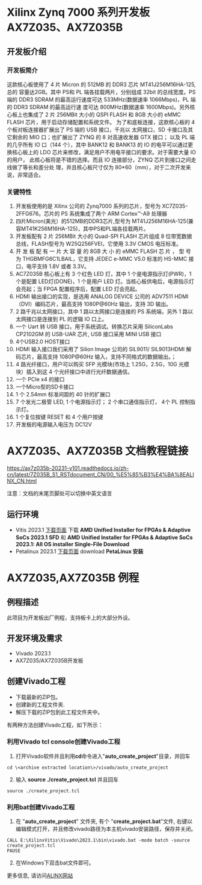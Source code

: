 # Xilinx Zynq 7000 系列开发板AX7Z035、AX7Z035B  
## 开发板介绍
### 开发板简介
这款核心板使用了 4 片 Micron 的 512MB 的 DDR3 芯片 MT41J256M16HA-125,总的
容量达2GB。其中 PS和 PL 端各挂载两片，分别组成 32bit 的总线宽度。PS端的 DDR3 SDRAM
的最高运行速度可达 533MHz(数据速率 1066Mbps)，PL 端的 DDR3 SDRAM 的最高运行速
度可达 800MHz(数据速率 1600Mbps)。另外核心板上也集成了 2 片 256MBit 大小的 QSPI
FLASH 和 8GB 大小的 eMMC FLASH 芯片，用于启动存储配置和系统文件。
为了和底板连接，这款核心板的 4 个板对板连接器扩展出了 PS 端的 USB 接口，千兆以
太网接口，SD 卡接口及其它剩余的 MIO 口；也扩展出了 ZYNQ 的 8 对高速收发器 GTX 接口；
以及 PL 端的几乎所有 IO 口（144 个），其中 BANK12 和 BANK13 的 IO 的电平可以通过更
换核心板上的 LDO 芯片来修改，满足用户不用电平接口的要求。对于需要大量 IO 的用户，
此核心板将是不错的选择。而且 IO 连接部分，ZYNQ 芯片到接口之间走线做了等长和差分处
理，并且核心板尺寸仅为 80*60（mm），对于二次开发来说，非常适合。
### 关键特性
  1. 开发板使用的是 Xilinx 公司的 Zynq7000 系列的芯片，型号为 XC7Z035-2FFG676。芯片的 PS 系统集成了两个 ARM Cortex™-A9 处理器 
  2. 四片Micron(美光）的512MB的DDR3芯片,型号为 MT41J256M16HA-125(兼容MT41K256M16HA-125)，其中PS和PL端各挂载两片。   
  3. 开发板配有 2 片 256MBit 大小的 Quad-SPI FLASH 芯片组成 8 位带宽数据总线，FLASH型号为 W25Q256FVEI，它使用 3.3V CMOS 电压标准。 
  4. 开 发 板 配 有 一 片 大 容 量 的 8GB 大 小 的 eMMC FLASH 芯 片 ， 型 号 为 THGBMFG6C1LBAIL，它支持 JEDEC e-MMC V5.0 标准的 HS-MMC 接口，电平支持 1.8V 或者 3.3V。   
  5. AC7Z035B 核心板上有 3 个红色 LED 灯，其中 1 个是电源指示灯(PWR)，1 个是配置 LED灯(DONE)，1 个是用户 LED 灯。当核心板供电后，电源指示灯会亮起；当 FPGA 配置程序后，配置 LED 灯会亮起。
  6. HDMI 输出接口的实现，是选用 ANALOG DEVICE 公司的 ADV7511 HDMI（DVI）编码芯片，最高支持 1080P@60Hz 输出，支持 3D 输出。 
  7. 2 路千兆以太网接口，其中 1 路以太网接口是连接的 PS 系统端，另外 1 路以太网接口是连接到 PL 的逻辑 IO 口上。  
  8. 一个 Uart 转 USB 接口，用于系统调试。转换芯片采用 SiliconLabs CP2102GM 的 USB-UAR 芯片, USB 接口采用 MINI USB 接口 
  9. 4个USB2.0 HOST接口 
  10. HDMI 输入接口我们采用了 Silion Image 公司的 SIL9011/ SIL9013HDMI 解码芯片，最高支持 1080P@60Hz 输入，支持不同格式的数据输出。； 
  11. 4 路光纤接口，用户可以购买 SFP 光模块(市场上 1.25G，2.5G，10G 光模块）插入到这 4 个光纤接口中进行光纤数据通信。
  12. 一个 PCIe x4 的接口
  13. 一个Micro型的SD卡接口 
  14.  1 个 2.54mm 标准间距的 40 针的扩展口  
  15. 7 个发光二极管 LED, 1 个电源指示灯； 2 个串口通信指示灯， 4个 PL 控制指示灯。   
  16. 1 个复位按键 RESET 和 4 个用户按键
  17. 开发板的电源输入电压为 DC12V

# AX7Z035、AX7Z035B 文档教程链接
https://ax7z035b-20231-v101.readthedocs.io/zh-cn/latest/7Z035B_S1_RSTdocument_CN/00_%E5%85%B3%E4%BA%8EALINX_CN.html

 注意：文档的末尾页脚处可以切换中英文语言

## 运行环境
* Vitis 2023.1 [下载页面](https://www.xilinx.com/support/download/index.html/content/xilinx/en/downloadNav/vitis/2023-1.html)
下载 **AMD Unified Installer for FPGAs & Adaptive SoCs 2023.1 SFD**  和 **AMD Unified Installer for FPGAs & Adaptive SoCs 2023.1: All OS installer Single-File Download**
* Petalinux 2023.1 [下载页面](https://www.xilinx.com/support/download/index.html/content/xilinx/en/downloadNav/embedded-design-tools/2023-1.html)
download **PetaLinux 安装**

# AX7Z035,AX7Z035B 例程
## 例程描述
此项目为开发板出厂例程，支持板卡上的大部分外设。
## 开发环境及需求
* Vivado 2023.1
* AX7Z035/AX7Z035B开发板
## 创建Vivado工程
* 下载最新的ZIP包。
* 创建新的工程文件夹.
* 解压下载的ZIP包到此工程文件夹中。


有两种方法创建Vivado工程，如下所示：
### 利用Vivado tcl console创建Vivado工程
1. 打开Vivado软件并且利用**cd**命令进入"**auto_create_project**"目录，并回车
```
cd \<archive extracted location\>/vivado/auto_create_project
```
2. 输入 **source ./create_project.tcl** 并且回车
```
source ./create_project.tcl
```

### 利用bat创建Vivado工程
1. 在 "**auto_create_project**" 文件夹, 有个 "**create_project.bat**"文件, 右键以编辑模式打开，并且修改vivado路径为本主机vivado安装路径，保存并关闭。
```
CALL E:\XilinxVitis\Vivado\2023.1\bin\vivado.bat -mode batch -source create_project.tcl
PAUSE
```
2. 在Windows下双击bat文件即可。


更多信息, 请访问[ALINX网站](https://www.alinx.com)